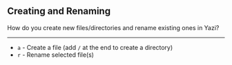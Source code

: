 ## Creating and Renaming

How do you create new files/directories and rename existing ones in Yazi?

---

- `a` - Create a file (add `/` at the end to create a directory)
- `r` - Rename selected file(s)

